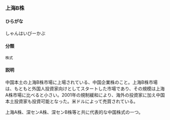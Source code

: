 <div style="display:none;">

## [あ行](securities-terms?id=あ行)
## [か行](securities-terms?id=か行)
## [さ行](securities-terms?id=さ行)

</div>

### 上海B株

#### ひらがな

しゃんはいびーかぶ

#### 分類

`株式`

#### 説明

中国本土の上海B株市場に上場されている、中国企業株のこと。上海B株市場は、もともと外国人投資家向けとしてスタートした市場であり、その規模は上海A株市場に比べると小さい。2001年の規制緩和により、海外の投資家に加え中国本土投資家も投資可能となった。米ドルによって売買されている。
 
上海A株、深センA株、深センB株等と共に代表的な中国株式の一つ。

<div style="display:none;">

## [た行](securities-terms?id=た行)
## [な行](securities-terms?id=な行)
## [は行](securities-terms?id=は行)
## [ま行](securities-terms?id=ま行)
## [や行](securities-terms?id=や行)
## [ら行](securities-terms?id=ら行)
## [わ行](securities-terms?id=わ行)
## [英数字・記号](securities-terms?id=英数字・記号)

</div>

